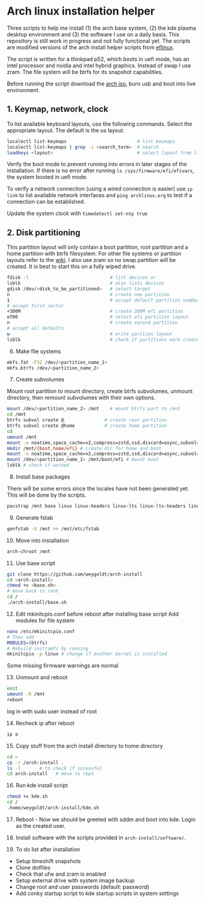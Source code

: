 # Arch linux installation helper

Three scripts to help me install (1) the arch base system, (2) the kde plasma desktop environment and (3) the software I use on a daily basis. This repository is still work in progress and not fully functional yet. The scripts are modified versions of the arch install helper scripts from [eflinux](https://gitlab.com/eflinux).

The script is written for a thinkpad p52, which boots in uefi mode, has an intel processor and nvidia and intel hybrid graphics. Instead of swap I use zram. The file system will be btrfs for its snapshot capabilities.

Before running the script download the [arch iso](https://archlinux.org/download/), burn usb and boot into live environment.

## 1. Keymap, network, clock

To list available keyboard layouts, use the following commands. Select the appropriate layout. The default is the us layout.
```sh
localectl list-keymaps                          # list keymaps
localectl list-keymaps | grep -i <search_term>  # search 
loadkeys <layout>                               # select layout from list
```
Verify the boot mode to prevent running into errors in later stages of the installation. If there is no error after running `ls /sys/firmware/efi/efivars`, the system booted in uefi mode.

To verify a network connection (using a wired connection is easier) use `ip link` to list available network interfaces and `ping archlinux.org` to test if a connection can be established.

Update the system clock with `timedatectl set-ntp true`

## 2. Disk partitioning

This partition layout will only contain a boot partition, root partition and a home partition with btrfs filesystem. For other file systems or partition layouts refer to the [wiki](https://wiki.archlinux.org/title/Installation_guide). I also use zram so no swap partition will be created. It is best to start this on a fully wiped drive.

```sh
fdisk -l                              # list devices or
lsblk                                 # also lists devices
gdisk /dev/<disk_to_be_partitioned>   # select target
n                                     # create new partition
1                                     # accept default partition number
# accept first sector
+300M                                 # create 300M efi partition
ef00                                  # select efi partition layout 
n                                     # create second partition
# accept all defaults
w                                     # write parition layout
lsblk                                 # check if partitions were created
```

6. Make file systems
```sh
mkfs.fat -F32 /dev/<partition_name_1>
mkfs.btrfs /dev/<partition_name_2>
```

7. Create subvolumes

Mount root partition to mount directory, create btrfs subvolumes, unmount directory, then remount subvolumes with their own options.
```sh
mount /dev/<partition_name_2> /mnt    # mount btrfs part to /mnt
cd /mnt
btrfs subvol create @               # create root partition
btrfs subvol create @home           # create home partition
cd
umount /mnt
mount -o noatime,space_cache=v2,compress=zstd,ssd,discard=async,subvol=@ /dev/<partition_name_2> /mnt # mount root
mkdir /mnt/{boot,home/efi} # create dir for home and boot
mount -o noatime,space_cache=v2,compress=zstd,ssd,discard=async,subvol=@home /dev/<partition_name_2> /mnt/home # mount home
mount /dev/<partition_name_1> /mnt/boot/efi # mount boot
lsblk # check if worked
```
8. Install base packages

There will be some errors since the locales have not been generated yet. This will be done by the scripts.
```sh
pacstrap /mnt base linux linux-headers linux-lts linux-lts-headers linux-firmware nano git intel-ucode
```

9. Generate fstab
```sh 
genfstab -U /mnt >> /mnt/etc/fstab
```

10. Move into installation
```sh
arch-chroot /mnt
```
11.  Use base script
```sh 
git clone https://github.com/weygoldt/arch-install
cd <arch-install>
chmod +x <base.sh>
# move back to root
cd /
./arch-install/base.sh
```

12. Edit mkinitcpio.conf before reboot after installing base script
Add modules for file system
```sh
nano /etc/mkinitcpio.conf
# Then add
MODULES=(btrfs)
# Rebuild initramfs by running
mkinitcpio -p linux # change if another kernel is installed
```
Some missing firmware warnings are normal

13. Unmount and reboot
```sh
exit
umount -R /mnt
reboot
```
log in with sudo user instead of root

14. Recheck ip after reboot
```sh
ip a
```
15. Copy stuff from the arch install directory to home directory
```sh
cd ~
cp -r /arch-install .
ls -l       # to check if sucessful
cd arch-install   # move to repo
```
16. Run kde install script 
```sh
chmod +x kde.sh
cd /
.home/weygoldt/arch-install/kde.sh
```

17. Reboot - 
Now we should be greeted with sddm and boot into kde. Login as the created user.

1.  Install software with the scripts provided in `arch-install/software/`.

2.  To do list after installation
- Setup timeshift snapshots
- Clone dotfiles
- Check that ufw and zram is enabled
- Setup external drive with system image backup
- Change root and user passwords (default: password)
- Add conky startup script to kde startup scripts in system settings
